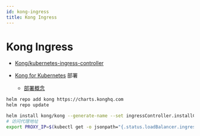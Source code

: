 ```yaml
---
id: kong-ingress
title: Kong Ingress
---
```


# Kong Ingress
* [Kong/kubernetes-ingress-controller](https://github.com/Kong/kubernetes-ingress-controller)

* [Kong for Kubernetes](https://github.com/Kong/kubernetes-ingress-controller/blob/master/docs/deployment/k4k8s.md) 部署
  * [部署概念](https://github.com/Kong/kubernetes-ingress-controller/blob/master/docs/concepts/deployment.md)

```bash
helm repo add kong https://charts.konghq.com
helm repo update

helm install kong/kong --generate-name --set ingressController.installCRDs=false
# 访问代理地址
export PROXY_IP=$(kubectl get -o jsonpath="{.status.loadBalancer.ingress[0].ip}" service -n kong demo-kong-proxy)
```

